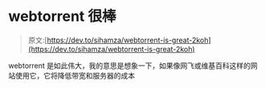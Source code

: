 # webtorrent 很棒

> 原文:[https://dev.to/sihamza/webtorrent-is-great-2koh](https://dev.to/sihamza/webtorrent-is-great-2koh)

webtorrent 是如此伟大，我的意思是想象一下，如果像网飞或维基百科这样的网站使用它，它将降低带宽和服务器的成本